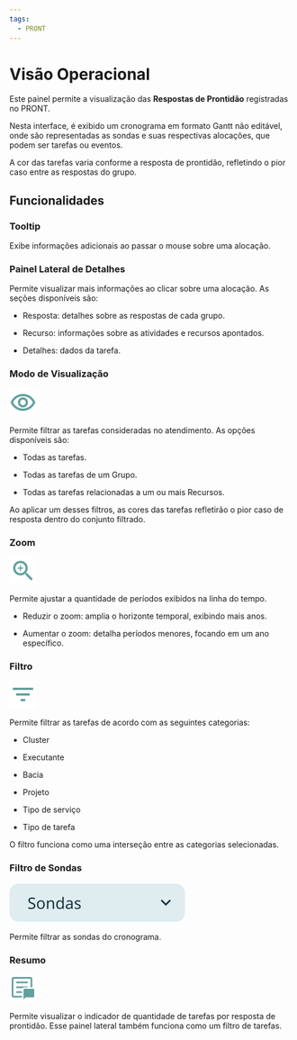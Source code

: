```yaml
---
tags:
  - PRONT
---
```


# Visão Operacional

Este painel permite a visualização das **Respostas de Prontidão** registradas no PRONT.  

Nesta interface, é exibido um cronograma em formato Gantt não editável, onde são representadas as sondas e suas respectivas alocações, que podem ser tarefas ou eventos.  

A cor das tarefas varia conforme a resposta de prontidão, refletindo o pior caso entre as respostas do grupo.  

## Funcionalidades

### Tooltip

Exibe informações adicionais ao passar o mouse sobre uma alocação.  

### Painel Lateral de Detalhes

Permite visualizar mais informações ao clicar sobre uma alocação. As seções disponíveis são:  

- Resposta: detalhes sobre as respostas de cada grupo.  

- Recurso: informações sobre as atividades e recursos apontados.  

- Detalhes: dados da tarefa.  

### Modo de Visualização
![alt text](icons/visualizacao_atendimento.svg)

Permite filtrar as tarefas consideradas no atendimento. As opções disponíveis são:  

- Todas as tarefas.  

- Todas as tarefas de um Grupo.  

- Todas as tarefas relacionadas a um ou mais Recursos.  

Ao aplicar um desses filtros, as cores das tarefas refletirão o pior caso de resposta dentro do conjunto filtrado.  

### Zoom
![alt text](icons/zoom.svg)

Permite ajustar a quantidade de períodos exibidos na linha do tempo.  

- Reduzir o zoom: amplia o horizonte temporal, exibindo mais anos.  

- Aumentar o zoom: detalha períodos menores, focando em um ano específico.  

### Filtro 
![alt text](icons/filtro.svg)

Permite filtrar as tarefas de acordo com as seguintes categorias:  

- Cluster

- Executante

- Bacia  

- Projeto

- Tipo de serviço

- Tipo de tarefa  

O filtro funciona como uma interseção entre as categorias selecionadas.  

### Filtro de Sondas
![alt text](icons/filtro_sonda.svg)

Permite filtrar as sondas do cronograma.

### Resumo
![alt text](icons/resumo.svg)

Permite visualizar o indicador de quantidade de tarefas por resposta de prontidão. Esse painel lateral também funciona como um filtro de tarefas.




